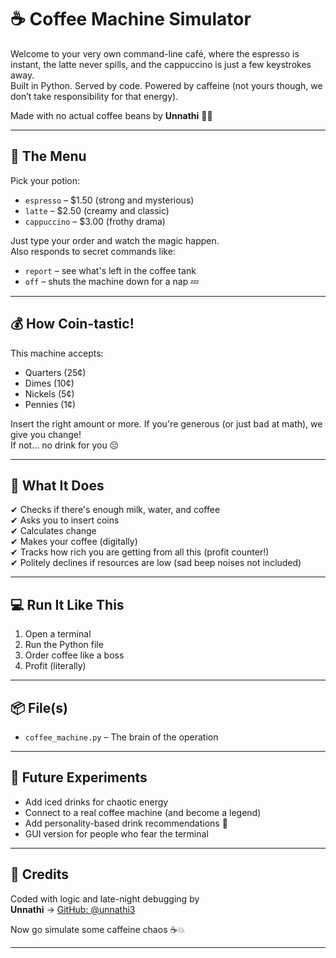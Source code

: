 # ☕ Coffee Machine Simulator

Welcome to your very own command-line café, where the espresso is instant, the latte never spills, and the cappuccino is just a few keystrokes away.  
Built in Python. Served by code. Powered by caffeine (not yours though, we don’t take responsibility for that energy).

Made with no actual coffee beans by **Unnathi** 👩‍💻

---

## 🧾 The Menu

Pick your potion:
- `espresso` – $1.50 (strong and mysterious)
- `latte` – $2.50 (creamy and classic)
- `cappuccino` – $3.00 (frothy drama)

Just type your order and watch the magic happen.  
Also responds to secret commands like:
- `report` – see what's left in the coffee tank
- `off` – shuts the machine down for a nap 💤

---

## 💰 How Coin-tastic!

This machine accepts:
- Quarters (25¢)
- Dimes (10¢)
- Nickels (5¢)
- Pennies (1¢)

Insert the right amount or more. If you're generous (or just bad at math), we give you change!  
If not… no drink for you 😔

---

## 🧠 What It Does

✔ Checks if there's enough milk, water, and coffee  
✔ Asks you to insert coins  
✔ Calculates change  
✔ Makes your coffee (digitally)  
✔ Tracks how rich you are getting from all this (profit counter!)  
✔ Politely declines if resources are low (sad beep noises not included)

---

## 💻 Run It Like This

1. Open a terminal  
2. Run the Python file  
3. Order coffee like a boss  
4. Profit (literally)

---

## 📦 File(s)

- `coffee_machine.py` – The brain of the operation

---

## 🧪 Future Experiments

- Add iced drinks for chaotic energy  
- Connect to a real coffee machine (and become a legend)  
- Add personality-based drink recommendations 🤯  
- GUI version for people who fear the terminal

---

## 🧋 Credits

Coded with logic and late-night debugging by  
**Unnathi** → [GitHub: @unnathi3]((https://github.com/Unnathie))

Now go simulate some caffeine chaos ☕💥

---
